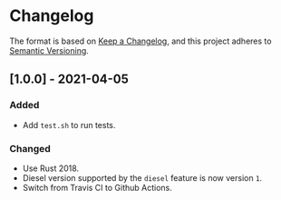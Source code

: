# Changelog

The format is based on [Keep a Changelog](https://keepachangelog.com/en/1.0.0/),
and this project adheres to [Semantic Versioning](https://semver.org/spec/v2.0.0.html).

## [1.0.0] - 2021-04-05

### Added

- Add `test.sh` to run tests.

### Changed

- Use Rust 2018.
- Diesel version supported by the `diesel` feature is now version `1`.
- Switch from Travis CI to Github Actions.
